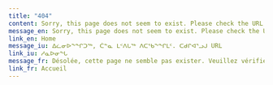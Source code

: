```yaml
---
title: "404"
content: Sorry, this page does not seem to exist. Please check the URL.
message_en: Sorry, this page does not seem to exist. Please check the URL.
link_en: Home
message_iu: ᐃᓛᓂᐅᖕᖏᑐᖅ, ᑖᓐᓇ ᒪᑉᐱᒐᖅ ᐱᑕᖃᖕᖏᒪᑦ. ᑕᑯᒋᐊᕐᓗᒍ URL
link_iu: ᓱᓇᐅᓂᖓ
message_fr: Désolée, cette page ne semble pas exister. Veuillez vérifier l'URL.
link_fr: Accueil
---
```

